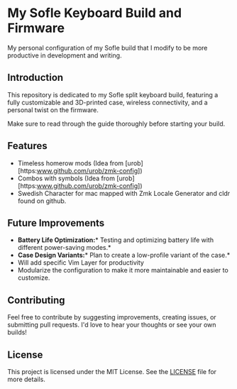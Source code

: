 # My Sofle Keyboard Build and Firmware

My personal configuration of my Sofle build that I modify to be more productive in development and writing.

## Introduction

This repository is dedicated to my Sofle split keyboard build, featuring a fully customizable and 3D-printed case, wireless connectivity, and a personal twist on the firmware.

Make sure to read through the guide thoroughly before starting your build.

## Features

- Timeless homerow mods (Idea from [urob][https:www.github.com/urob/zmk-config])
- Combos with symbols (Idea from [urob][https:www.github.com/urob/zmk-config])
- Swedish Character for mac mapped with Zmk Locale Generator and cldr found on github.

## Future Improvements

- **Battery Life Optimization:**\* Testing and optimizing battery life with different power-saving modes.\*
- **Case Design Variants:**\* Plan to create a low-profile variant of the case.\*
- Will add specific Vim Layer for productivity
- Modularize the configuration to make it more maintainable and easier to customize.

## Contributing

Feel free to contribute by suggesting improvements, creating issues, or submitting pull requests. I'd love to hear your thoughts or see your own builds!

## License

This project is licensed under the MIT License. See the [LICENSE](LICENSE) file for more details.

